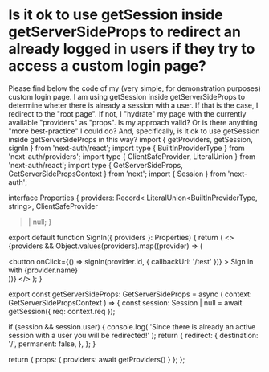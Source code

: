 
# Is it ok to use getSession inside getServerSideProps to redirect an already logged in users if they try to access a custom login page?

Please find below the code of my (very simple, for demonstration purposes) custom login page. I am using getSession inside getServerSideProps to determine wheter there is already a session with a user. If that is the case, I redirect to the "root page". If not, I "hydrate" my page with the currently available "providers" as "props".
Is my approach valid? Or is there anything "more best-practice" I could do? And, specifically, is it ok to use getSession inside getServerSideProps in this way?
import { getProviders, getSession, signIn } from 'next-auth/react';
import type { BuiltInProviderType } from 'next-auth/providers';
import type { ClientSafeProvider, LiteralUnion } from 'next-auth/react';
import type { GetServerSideProps, GetServerSidePropsContext } from 'next';
import { Session } from 'next-auth';

interface Properties {
  providers: Record<
    LiteralUnion<BuiltInProviderType, string>,
    ClientSafeProvider
  > | null;
}

export default function SignIn({ providers }: Properties) {
  return (
    <>
      {providers &&
        Object.values(providers).map((provider) => (
          <div key={provider.name}>
            <button
              onClick={() => signIn(provider.id, { callbackUrl: '/test' })}
            >
              Sign in with {provider.name}
            </button>
          </div>
        ))}
    </>
  );
}

export const getServerSideProps: GetServerSideProps = async (
  context: GetServerSidePropsContext
) => {
  const session: Session | null = await getSession({ req: context.req });

  if (session && session.user) {
    console.log(
      'Since there is already an active session with a user you will be redirected!'
    );
    return {
      redirect: {
        destination: '/',
        permanent: false,
      },
    };
  }

  return { props: { providers: await getProviders() } };
};


        